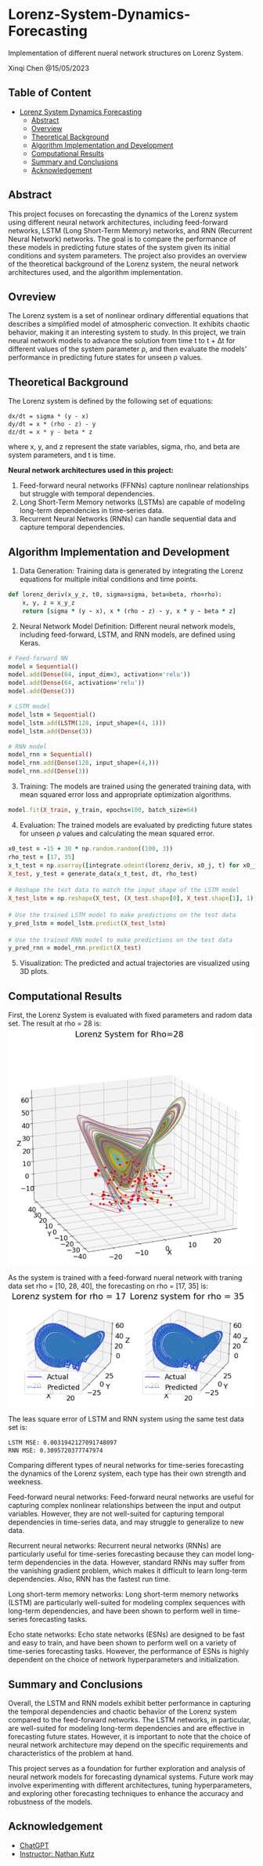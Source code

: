# Lorenz-System-Dynamics-Forecasting
Implementation of different nueral network structures on Lorenz System.

</p>
Xinqi Chen @15/05/2023 

## Table of Content
- [Lorenz System Dynamics Forecasting](#lorenz-system-dynamics-forecasting)
  - [Abstract](#abstract)
  - [Overview](#overview)
  - [Theoretical Background](#theoretical-background)
  - [Algorithm Implementation and Development](#algorithm-implementation-and-development)
  - [Computational Results](#computational-results)
  - [Summary and Conclusions](#summary-and-conclusions)
  - [Acknowledgement](#acknowledgement)
  
## Abstract
This project focuses on forecasting the dynamics of the Lorenz system using different neural network architectures, including feed-forward networks, LSTM (Long Short-Term Memory) networks, and RNN (Recurrent Neural Network) networks. The goal is to compare the performance of these models in predicting future states of the system given its initial conditions and system parameters. The project also provides an overview of the theoretical background of the Lorenz system, the neural network architectures used, and the algorithm implementation.

## Ovreview
The Lorenz system is a set of nonlinear ordinary differential equations that describes a simplified model of atmospheric convection. It exhibits chaotic behavior, making it an interesting system to study. In this project, we train neural network models to advance the solution from time t to t + ∆t for different values of the system parameter ρ, and then evaluate the models' performance in predicting future states for unseen ρ values.

## Theoretical Background
The Lorenz system is defined by the following set of equations:
```
dx/dt = sigma * (y - x)
dy/dt = x * (rho - z) - y
dz/dt = x * y - beta * z
```
where x, y, and z represent the state variables, sigma, rho, and beta are system parameters, and t is time.

**Neural network architectures used in this project:**
1. Feed-forward neural networks (FFNNs) capture nonlinear relationships but struggle with temporal dependencies.
2. Long Short-Term Memory networks (LSTMs) are capable of modeling long-term dependencies in time-series data.
3. Recurrent Neural Networks (RNNs) can handle sequential data and capture temporal dependencies.

## Algorithm Implementation and Development
1. Data Generation: Training data is generated by integrating the Lorenz equations for multiple initial conditions and time points.
```ruby
def lorenz_deriv(x_y_z, t0, sigma=sigma, beta=beta, rho=rho):
    x, y, z = x_y_z
    return [sigma * (y - x), x * (rho - z) - y, x * y - beta * z]
```

2. Neural Network Model Definition: Different neural network models, including feed-forward, LSTM, and RNN models, are defined using Keras.
```ruby
# Feed-forward NN
model = Sequential()
model.add(Dense(64, input_dim=3, activation='relu'))
model.add(Dense(64, activation='relu'))
model.add(Dense(3))
```

```ruby
# LSTM model
model_lstm = Sequential()
model_lstm.add(LSTM(128, input_shape=(4, 1)))
model_lstm.add(Dense(3))
```

```ruby
# RNN model
model_rnn = Sequential()
model_rnn.add(Dense(128, input_shape=(4,)))
model_rnn.add(Dense(3))
```

3. Training: The models are trained using the generated training data, with mean squared error loss and appropriate optimization algorithms.
```ruby
model.fit(X_train, y_train, epochs=100, batch_size=64)
```

4. Evaluation: The trained models are evaluated by predicting future states for unseen ρ values and calculating the mean squared error.
```ruby
x0_test = -15 + 30 * np.random.random((100, 3))
rho_test = [17, 35]
x_t_test = np.asarray([integrate.odeint(lorenz_deriv, x0_j, t) for x0_j in x0_test])
X_test, y_test = generate_data(x_t_test, dt, rho_test)

# Reshape the test data to match the input shape of the LSTM model
X_test_lstm = np.reshape(X_test, (X_test.shape[0], X_test.shape[1], 1))

# Use the trained LSTM model to make predictions on the test data
y_pred_lstm = model_lstm.predict(X_test_lstm)

# Use the trained RNN model to make predictions on the test data
y_pred_rnn = model_rnn.predict(X_test)
```

5. Visualization: The predicted and actual trajectories are visualized using 3D plots.

## Computational Results
First, the Lorenz System is evaluated with fixed parameters and radom data set. The result at rho = 28 is:
![r28](https://github.com/Mmmo-C/Lorenz-System-Dynamics-Forecasting/blob/main/results/eg1.png)

As the system is trained with a feed-forward nueral network with traning data set rho = [10, 28, 40], the forecasting on rho = [17, 35] is:
![result](https://github.com/Mmmo-C/Lorenz-System-Dynamics-Forecasting/blob/main/results/lz.png)

The leas square error of LSTM and RNN system using the same test data set is:
```
LSTM MSE: 0.0031942127091748097
RNN MSE: 0.3095720377747974
```

Comparing different types of neural networks for time-series forecasting the dynamics of the Lorenz system, each type has their own strength and weekness.

Feed-forward neural networks:
Feed-forward neural networks are useful for capturing complex nonlinear relationships between the input and output variables. However, they are not well-suited for capturing temporal dependencies in time-series data, and may struggle to generalize to new data.

Recurrent neural networks:
Recurrent neural networks (RNNs) are particularly useful for time-series forecasting because they can model long-term dependencies in the data. However, standard RNNs may suffer from the vanishing gradient problem, which makes it difficult to learn long-term dependencies. Also, RNN has the fastest run time.

Long short-term memory networks:
Long short-term memory networks (LSTM) are particularly well-suited for modeling complex sequences with long-term dependencies, and have been shown to perform well in time-series forecasting tasks.

Echo state networks:
Echo state networks (ESNs) are designed to be fast and easy to train, and have been shown to perform well on a variety of time-series forecasting tasks. However, the performance of ESNs is highly dependent on the choice of network hyperparameters and initialization.

## Summary and Conclusions
Overall, the LSTM and RNN models exhibit better performance in capturing the temporal dependencies and chaotic behavior of the Lorenz system compared to the feed-forward networks. The LSTM networks, in particular, are well-suited for modeling long-term dependencies and are effective in forecasting future states. However, it is important to note that the choice of neural network architecture may depend on the specific requirements and characteristics of the problem at hand.

This project serves as a foundation for further exploration and analysis of neural network models for forecasting dynamical systems. Future work may involve experimenting with different architectures, tuning hyperparameters, and exploring other forecasting techniques to enhance the accuracy and robustness of the models.

## Acknowledgement
- [ChatGPT](https://platform.openai.com/)
- [Instructor: Nathan Kutz](https://github.com/nathankutz)
